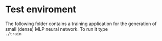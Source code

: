 # Test enviroment

The following folder contains a training application for the generation of small (dense) MLP neural network.
To run it type
<code>
./train
</code>


